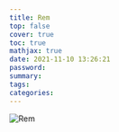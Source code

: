 ```yaml
---
title: Rem
top: false
cover: true
toc: true
mathjax: true
date: 2021-11-10 13:26:21
password:
summary:
tags:
categories:
---
```



![Rem](https://cdn.jsdelivr.net/gh/ADCa97/images/img/rem.png)